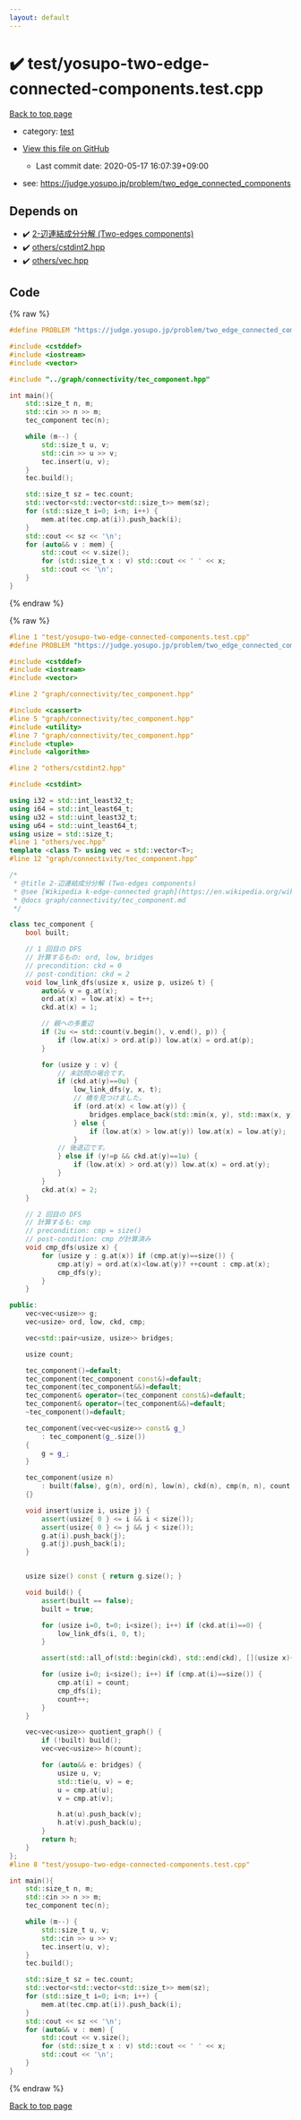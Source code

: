 ```yaml
---
layout: default
---
```


<!-- mathjax config similar to math.stackexchange -->
<script type="text/javascript" async
  src="https://cdnjs.cloudflare.com/ajax/libs/mathjax/2.7.5/MathJax.js?config=TeX-MML-AM_CHTML">
</script>
<script type="text/x-mathjax-config">
  MathJax.Hub.Config({
    TeX: { equationNumbers: { autoNumber: "AMS" }},
    tex2jax: {
      inlineMath: [ ['$','$'] ],
      processEscapes: true
    },
    "HTML-CSS": { matchFontHeight: false },
    displayAlign: "left",
    displayIndent: "2em"
  });
</script>

<script type="text/javascript" src="https://cdnjs.cloudflare.com/ajax/libs/jquery/3.4.1/jquery.min.js"></script>
<script src="https://cdn.jsdelivr.net/npm/jquery-balloon-js@1.1.2/jquery.balloon.min.js" integrity="sha256-ZEYs9VrgAeNuPvs15E39OsyOJaIkXEEt10fzxJ20+2I=" crossorigin="anonymous"></script>
<script type="text/javascript" src="../../assets/js/copy-button.js"></script>
<link rel="stylesheet" href="../../assets/css/copy-button.css" />


# :heavy_check_mark: test/yosupo-two-edge-connected-components.test.cpp

<a href="../../index.html">Back to top page</a>

* category: <a href="../../index.html#098f6bcd4621d373cade4e832627b4f6">test</a>
* <a href="{{ site.github.repository_url }}/blob/master/test/yosupo-two-edge-connected-components.test.cpp">View this file on GitHub</a>
    - Last commit date: 2020-05-17 16:07:39+09:00


* see: <a href="https://judge.yosupo.jp/problem/two_edge_connected_components">https://judge.yosupo.jp/problem/two_edge_connected_components</a>


## Depends on

* :heavy_check_mark: <a href="../../library/graph/connectivity/tec_component.hpp.html">2-辺連結成分分解 (Two-edges components)</a>
* :heavy_check_mark: <a href="../../library/others/cstdint2.hpp.html">others/cstdint2.hpp</a>
* :heavy_check_mark: <a href="../../library/others/vec.hpp.html">others/vec.hpp</a>


## Code

<a id="unbundled"></a>
{% raw %}
```cpp
#define PROBLEM "https://judge.yosupo.jp/problem/two_edge_connected_components"

#include <cstddef>
#include <iostream>
#include <vector>

#include "../graph/connectivity/tec_component.hpp"

int main(){
    std::size_t n, m;
    std::cin >> n >> m;
    tec_component tec(n);

    while (m--) {
        std::size_t u, v;
        std::cin >> u >> v;
        tec.insert(u, v);
    }
    tec.build();

    std::size_t sz = tec.count;
    std::vector<std::vector<std::size_t>> mem(sz);
    for (std::size_t i=0; i<n; i++) {
        mem.at(tec.cmp.at(i)).push_back(i);
    }
    std::cout << sz << '\n';
    for (auto&& v : mem) {
        std::cout << v.size();
        for (std::size_t x : v) std::cout << ' ' << x;
        std::cout << '\n';
    }
}

```
{% endraw %}

<a id="bundled"></a>
{% raw %}
```cpp
#line 1 "test/yosupo-two-edge-connected-components.test.cpp"
#define PROBLEM "https://judge.yosupo.jp/problem/two_edge_connected_components"

#include <cstddef>
#include <iostream>
#include <vector>

#line 2 "graph/connectivity/tec_component.hpp"

#include <cassert>
#line 5 "graph/connectivity/tec_component.hpp"
#include <utility>
#line 7 "graph/connectivity/tec_component.hpp"
#include <tuple>
#include <algorithm>

#line 2 "others/cstdint2.hpp"

#include <cstdint>

using i32 = std::int_least32_t;
using i64 = std::int_least64_t;
using u32 = std::uint_least32_t;
using u64 = std::uint_least64_t;
using usize = std::size_t;
#line 1 "others/vec.hpp"
template <class T> using vec = std::vector<T>;
#line 12 "graph/connectivity/tec_component.hpp"

/*
 * @title 2-辺連結成分分解 (Two-edges components)
 * @see [Wikipedia k-edge-connected graph](https://en.wikipedia.org/wiki/K-edge-connected_graph)
 * @docs graph/connectivity/tec_component.md
 */

class tec_component {
    bool built;

    // 1 回目の DFS
    // 計算するもの: ord, low, bridges
    // precondition: ckd = 0
    // post-condition: ckd = 2
    void low_link_dfs(usize x, usize p, usize& t) {
        auto&& v = g.at(x);
        ord.at(x) = low.at(x) = t++;
        ckd.at(x) = 1;

        // 親への多重辺
        if (2u <= std::count(v.begin(), v.end(), p)) {
            if (low.at(x) > ord.at(p)) low.at(x) = ord.at(p);
        }

        for (usize y : v) {
            // 未訪問の場合です。
            if (ckd.at(y)==0u) {
                low_link_dfs(y, x, t);
                // 橋を見つけました。
                if (ord.at(x) < low.at(y)) {
                    bridges.emplace_back(std::min(x, y), std::max(x, y));
                } else {
                    if (low.at(x) > low.at(y)) low.at(x) = low.at(y);
                }
            // 後退辺です。
            } else if (y!=p && ckd.at(y)==1u) {
                if (low.at(x) > ord.at(y)) low.at(x) = ord.at(y);
            }
        }
        ckd.at(x) = 2;
    }

    // 2 回目の DFS
    // 計算するも: cmp
    // precondition: cmp = size()
    // post-condition: cmp が計算済み
    void cmp_dfs(usize x) {
        for (usize y : g.at(x)) if (cmp.at(y)==size()) {
            cmp.at(y) = ord.at(x)<low.at(y)? ++count : cmp.at(x);
            cmp_dfs(y);
        }
    }

public:
    vec<vec<usize>> g;
    vec<usize> ord, low, ckd, cmp;

    vec<std::pair<usize, usize>> bridges;

    usize count;

    tec_component()=default;
    tec_component(tec_component const&)=default;
    tec_component(tec_component&&)=default;
    tec_component& operator=(tec_component const&)=default;
    tec_component& operator=(tec_component&&)=default;
    ~tec_component()=default;

    tec_component(vec<vec<usize>> const& g_)
        : tec_component(g_.size())
    {
        g = g_;
    }

    tec_component(usize n)
        : built(false), g(n), ord(n), low(n), ckd(n), cmp(n, n), count(0)
    {}

    void insert(usize i, usize j) {
        assert(usize{ 0 } <= i && i < size());
        assert(usize{ 0 } <= j && j < size());
        g.at(i).push_back(j);
        g.at(j).push_back(i);
    }


    usize size() const { return g.size(); }

    void build() {
        assert(built == false);
        built = true;

        for (usize i=0, t=0; i<size(); i++) if (ckd.at(i)==0) {
            low_link_dfs(i, 0, t);
        }

        assert(std::all_of(std::begin(ckd), std::end(ckd), [](usize x){ return x==2; }));

        for (usize i=0; i<size(); i++) if (cmp.at(i)==size()) {
            cmp.at(i) = count;
            cmp_dfs(i);
            count++;
        }
    }

    vec<vec<usize>> quotient_graph() {
        if (!built) build();
        vec<vec<usize>> h(count);

        for (auto&& e: bridges) {
            usize u, v;
            std::tie(u, v) = e;
            u = cmp.at(u);
            v = cmp.at(v);

            h.at(u).push_back(v);
            h.at(v).push_back(u);
        }
        return h;
    }
};
#line 8 "test/yosupo-two-edge-connected-components.test.cpp"

int main(){
    std::size_t n, m;
    std::cin >> n >> m;
    tec_component tec(n);

    while (m--) {
        std::size_t u, v;
        std::cin >> u >> v;
        tec.insert(u, v);
    }
    tec.build();

    std::size_t sz = tec.count;
    std::vector<std::vector<std::size_t>> mem(sz);
    for (std::size_t i=0; i<n; i++) {
        mem.at(tec.cmp.at(i)).push_back(i);
    }
    std::cout << sz << '\n';
    for (auto&& v : mem) {
        std::cout << v.size();
        for (std::size_t x : v) std::cout << ' ' << x;
        std::cout << '\n';
    }
}

```
{% endraw %}

<a href="../../index.html">Back to top page</a>

